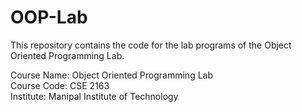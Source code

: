 # OOP-Lab

This repository contains the code for the lab programs of the Object Oriented Programming Lab.

Course Name: Object Oriented Programming Lab  
Course Code: CSE 2163  
Institute: Manipal Institute of Technology
